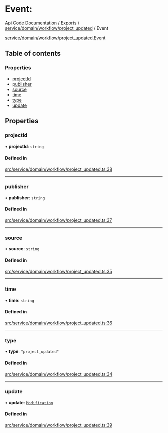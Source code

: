 # Event: 
 
[Api Code Documentation](../README.md) / [Exports](../modules.md) / [service/domain/workflow/project\_updated](../modules/service_domain_workflow_project_updated.md) / Event

[service/domain/workflow/project_updated](../modules/service_domain_workflow_project_updated.md).Event

## Table of contents

### Properties

- [projectId](service_domain_workflow_project_updated.Event.md#projectid)
- [publisher](service_domain_workflow_project_updated.Event.md#publisher)
- [source](service_domain_workflow_project_updated.Event.md#source)
- [time](service_domain_workflow_project_updated.Event.md#time)
- [type](service_domain_workflow_project_updated.Event.md#type)
- [update](service_domain_workflow_project_updated.Event.md#update)

## Properties

### projectId

• **projectId**: `string`

#### Defined in

[src/service/domain/workflow/project_updated.ts:38](https://github.com/openkfw/TruBudget/blob/95e6f8a/api/src/service/domain/workflow/project_updated.ts#L38)

___

### publisher

• **publisher**: `string`

#### Defined in

[src/service/domain/workflow/project_updated.ts:37](https://github.com/openkfw/TruBudget/blob/95e6f8a/api/src/service/domain/workflow/project_updated.ts#L37)

___

### source

• **source**: `string`

#### Defined in

[src/service/domain/workflow/project_updated.ts:35](https://github.com/openkfw/TruBudget/blob/95e6f8a/api/src/service/domain/workflow/project_updated.ts#L35)

___

### time

• **time**: `string`

#### Defined in

[src/service/domain/workflow/project_updated.ts:36](https://github.com/openkfw/TruBudget/blob/95e6f8a/api/src/service/domain/workflow/project_updated.ts#L36)

___

### type

• **type**: ``"project_updated"``

#### Defined in

[src/service/domain/workflow/project_updated.ts:34](https://github.com/openkfw/TruBudget/blob/95e6f8a/api/src/service/domain/workflow/project_updated.ts#L34)

___

### update

• **update**: [`Modification`](service_domain_workflow_project_updated.Modification.md)

#### Defined in

[src/service/domain/workflow/project_updated.ts:39](https://github.com/openkfw/TruBudget/blob/95e6f8a/api/src/service/domain/workflow/project_updated.ts#L39)

